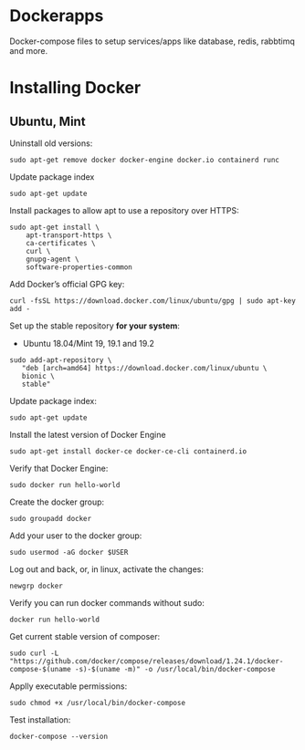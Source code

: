# Dockerapps
Docker-compose files to setup services/apps like database, redis, rabbtimq and more.

# Installing Docker

## Ubuntu, Mint

Uninstall old versions:

```sudo apt-get remove docker docker-engine docker.io containerd runc```

Update package index

```sudo apt-get update```

Install packages to allow apt to use a repository over HTTPS:

```
sudo apt-get install \
    apt-transport-https \
    ca-certificates \
    curl \
    gnupg-agent \
    software-properties-common
```

Add Docker’s official GPG key:

```curl -fsSL https://download.docker.com/linux/ubuntu/gpg | sudo apt-key add -```


Set up the stable repository **for your system**:

- Ubuntu 18.04/Mint 19, 19.1 and 19.2

```
sudo add-apt-repository \
   "deb [arch=amd64] https://download.docker.com/linux/ubuntu \
   bionic \
   stable"
```

Update package index:

```
sudo apt-get update
```

Install the latest version of Docker Engine

```
sudo apt-get install docker-ce docker-ce-cli containerd.io
```

Verify that Docker Engine:

```
sudo docker run hello-world
```


Create the docker group:

```
sudo groupadd docker
```

Add your user to the docker group:

```
sudo usermod -aG docker $USER
```

Log out and back, or, in linux, activate the changes:

```
newgrp docker
```

Verify you can run docker commands without sudo:

```
docker run hello-world
```

Get current stable version of composer:

```
sudo curl -L "https://github.com/docker/compose/releases/download/1.24.1/docker-compose-$(uname -s)-$(uname -m)" -o /usr/local/bin/docker-compose
```

Applly executable permissions:

```
sudo chmod +x /usr/local/bin/docker-compose
```

Test installation:

```
docker-compose --version
```
